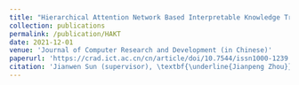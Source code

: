 ```yaml
---
title: "Hierarchical Attention Network Based Interpretable Knowledge Tracing"
collection: publications
permalink: /publication/HAKT
date: 2021-12-01
venue: 'Journal of Computer Research and Development (in Chinese)'
paperurl: 'https://crad.ict.ac.cn/cn/article/doi/10.7544/issn1000-1239.2021.20210997'
citation: 'Jianwen Sun (supervisor), \textbf{\underline{Jianpeng Zhou}}, Sannüya Liu, Feijuan He, Yun Tang. Hierarchical Attention Network Based Interpretable Knowledge Tracing[J]. \textit{Journal of Computer Research and Development} (in Chinese), 2021, 58(12): 2630-2644.'
---
```


